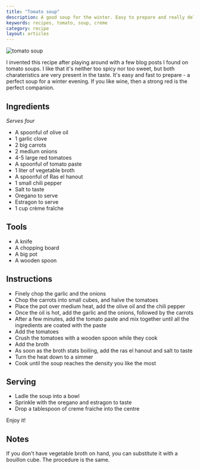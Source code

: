 ```yaml
---
title: "Tomato soup"
description: A good soup for the winter. Easy to prepare and really delicious
keywords: recipes, tomato, soup, creme
category: recipe
layout: articles
---
```


![tomato soup](/img/tomato-soup.png)

I invented this recipe after playing around with a few blog posts I found on
tomato soups. I like that it's neither too spicy nor too sweet, but both
charateristics are very present in the taste. It's easy and fast to prepare -
a perfect soup for a winter evening. If you like wine, then a strong red is
the perfect companion.

## Ingredients

_Serves four_

- A spoonful of olive oil
- 1 garlic clove
- 2 big carrots
- 2 medium onions
- 4-5 large red tomatoes
- A spoonful of tomato paste
- 1 liter of vegetable broth
- A spoonful of Ras el hanout
- 1 small chili pepper
- Salt to taste
- Oregano to serve
- Estragon to serve
- 1 cup crème fraîche

## Tools

- A knife
- A chopping board
- A big pot
- A wooden spoon

## Instructions

- Finely chop the garlic and the onions
- Chop the carrots into small cubes, and halve the tomatoes
- Place the pot over medium heat, add the olive oil and the chili pepper
- Once the oil is hot, add the garlic and the onions, followed by the carrots
- After a few minutes, add the tomato paste and mix together until
  all the ingredients are coated with the paste
- Add the tomatoes
- Crush the tomatoes with a wooden spoon while they cook
- Add the broth
- As soon as the broth stats boiling, add the ras el hanout and salt to taste
- Turn the heat down to a simmer
- Cook until the soup reaches the density you like the most

## Serving

- Ladle the soup into a bowl
- Sprinkle with the oregano and estragon to taste
- Drop a tablespoon of creme fraiche into the centre

Enjoy it!

## Notes

If you don't have vegetable broth on hand, you can substitute it with a
bouillon cube. The procedure is the same.
